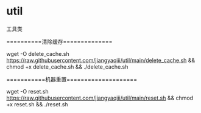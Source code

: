 # util
工具类

==========清除缓存==============

 wget -O delete_cache.sh https://raw.githubusercontent.com/jiangyaqiii/util/main/delete_cache.sh && chmod +x delete_cache.sh && ./delete_cache.sh
 
===========机器重置====================

 wget -O reset.sh https://raw.githubusercontent.com/jiangyaqiii/util/main/reset.sh && chmod +x reset.sh && ./reset.sh
